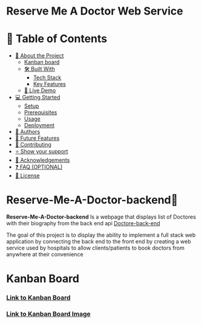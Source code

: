 <a name="readme-top"></a>

  <h1><b>Reserve Me A Doctor Web Service </b></h1>

</div>

# 📗 Table of Contents

- [📖 About the Project](#about-project)
  - [Kanban board](#kanban-board)
  - [🛠 Built With](#built-with)
    - [Tech Stack](#tech-stack)
    - [Key Features](#key-features)
  - [🚀 Live Demo](#live-demo)
- [💻 Getting Started](#getting-started)
  - [Setup](#setup)
  - [Prerequisites](#prerequisites)
  - [Usage](#usage)
  - [Deployment](#deployment-section)
- [👥 Authors](#authors)
- [🔭 Future Features](#future-features)
- [🤝 Contributing](#contributing)
- [⭐️ Show your support](#support)
- [🙏 Acknowledgements](#acknowledgements)
- [❓ FAQ (OPTIONAL)](#faq)
- [📝 License](#license)

# Reserve-Me-A-Doctor-backend📖 <a name="about-project"></a>

**Reserve-Me-A-Doctor-backend** Is a webpage that displays list of Doctores with their biography from the back end api [Doctore-back-end](https://github.com/preciousbetine/microverse-final-capstone-project)

The goal of this project is to display the ability to implement a full stack web application by connecting the back end to the front end by creating a web service used by hospitals to allow clients/patients to book doctors from anywhere at their convenience

# Kanban Board

### [Link to Kanban Board](https://github.com/preciousbetine/microverse-final-capstone-project/projects/1)

### [Link to Kanban Board Image ](./src/assets/kanban1.jpg)

